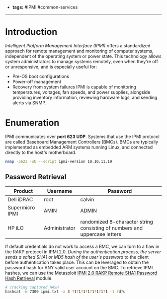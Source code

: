 - **tags:** #IPMI #common-services 
- ------------
# Introduction
*Intelligent Platform Management Interface (IPMI)* offers a standardized approach for remote management and monitoring of computer systems, independent of the operating system or power state. This technology allows system administrators to manage systems remotely, even when they're off or unresponsive, and is especially useful for:
- Pre-OS boot configurations
- Power-off management
- Recovery from system failures
IPMI is capable of monitoring temperatures, voltages, fan speeds, and power supplies, alongside providing inventory information, reviewing hardware logs, and sending alerts via SNMP.
# Enumeration
IPMI communicates over **port 623 UDP**. Systems that use the IPMI protocol are called Baseboard Management Controllers (BMCs). BMCs are typically implemented as embedded ARM systems running Linux, and connected directly to the host's motherboard.
```bash
nmap -p623 -sU --script ipmi-version 10.10.11.19
```
## Password Retrieval

| Product         | Username      | Password                                                                  |
| --------------- | ------------- | ------------------------------------------------------------------------- |
| Dell iDRAC      | root          | calvin                                                                    |
| Supermicro IPMI | AMIN          | ADMIN                                                                     |
| HP iLO          | Administrator | randomized 8-character string consisting of numbers and uppercase letters |
If default credentials do not work to access a BMC, we can turn to a flaw in the RAKP protocol in IPMI 2.0. *During the authentication process, the server sends a salted SHA1 or MD5 hash of the user's password* to the client before authentication takes place. This can be leveraged to obtain the password hash for ANY valid user account on the BMC. To retrieve IPMI hashes, we can use the Metasploit [IPMI 2.0 RAKP Remote SHA1 Password Hash Retrieval](https://www.rapid7.com/db/modules/auxiliary/scanner/ipmi/ipmi_dumphashes/) module.
```bash
# cracking captured HASH
hashcat -m 7300 ipmi.txt -a 3 ?1?1?1?1?1?1?1?1 -1 ?d?u
```